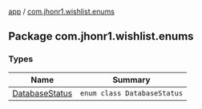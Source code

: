 [app](../index.md) / [com.jhonr1.wishlist.enums](./index.md)

## Package com.jhonr1.wishlist.enums

### Types

| Name | Summary |
|---|---|
| [DatabaseStatus](-database-status/index.md) | `enum class DatabaseStatus` |
